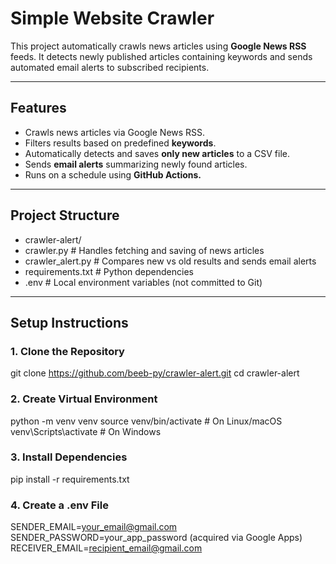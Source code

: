 # Simple Website Crawler

This project automatically crawls news articles using **Google News RSS** feeds. It detects newly published articles containing keywords and sends automated email alerts to subscribed recipients.

---

## Features
- Crawls news articles via Google News RSS.
- Filters results based on predefined **keywords**.
- Automatically detects and saves **only new articles** to a CSV file.
- Sends **email alerts** summarizing newly found articles.
- Runs on a schedule using **GitHub Actions.**

---

## Project Structure
- crawler-alert/
- crawler.py # Handles fetching and saving of news articles
- crawler_alert.py # Compares new vs old results and sends email alerts
- requirements.txt # Python dependencies
- .env # Local environment variables (not committed to Git)

---

## Setup Instructions

### 1. Clone the Repository
git clone https://github.com/beeb-py/crawler-alert.git
cd crawler-alert

### 2. Create Virtual Environment
python -m venv venv
source venv/bin/activate  # On Linux/macOS
venv\Scripts\activate     # On Windows

### 3. Install Dependencies
pip install -r requirements.txt

### 4. Create a .env File
SENDER_EMAIL=your_email@gmail.com
SENDER_PASSWORD=your_app_password (acquired via Google Apps)
RECEIVER_EMAIL=recipient_email@gmail.com


